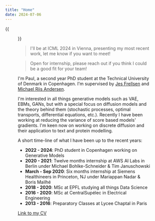 ```yaml
---
title: "Home"
date: 2024-07-06
---
```


{{<figure src="images/paultea.png"  height=200 >}}

> I'll be at ICML 2024 in Vienna, presenting my most recent work, let me know if you want to meet!

> Open for internship, please reach out if you think I could be a good fit for your team!

I'm Paul, a second year PhD student at the Technical University of Denmark in Copenhagen. I'm supervised by [Jes Frellsen](https://frellsen.org) and [Michael Riis Andersen](https://michaelriis.github.io). 

I'm interested in all things generative models such as VAE, EBMs, GANs, but with a special focus on diffusion models and the theory behind them (stochastic processes, optimal transports, differential equations, etc.). Recently I have been working at reducing the variance of score based models' gradients. I'm keen now on working on discrete diffusion and their application to text and protein modelling.

A short time-line of what I have been up to the recent years:
- **2022 - 2024**: PhD student in Copenhagen working on Generative Models
- **2020 - 2021**: Twelve months internship at AWS AI Labs in Berlin under Michael Bohlke-Schneider & Tim Januschowski
- **March - Sep 2020**: Six months internship at Siemens Healthineers in Princeton, NJ under Mariappan Nadar & Boris Mailhé
- **2018 - 2020**: MSc at EPFL studying all things Data Science
- **2016 - 2020**: MSc at CentralSupélec in Electrical Engineering
- **2013 - 2016**: Preparatory Classes at Lycee Chaptal in Paris

[Link to my CV](pdf/CV_PJ.pdf)
